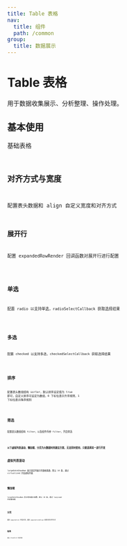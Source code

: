 ```yaml
---
title: Table 表格
nav:
  title: 组件
  path: /common
group:
  title: 数据展示
---
```


# Table 表格

用于数据收集展示、分析整理、操作处理。

## 基本使用

基础表格 <code src="./demos/index1.tsx"/>

## 对齐方式与宽度

配置表头数据和 align 自定义宽度和对齐方式 <code src="./demos/index2.tsx"/>

## 展开行

配置 expandedRowRender 回调函数对展开行进行配置

<code src="./demos/index3.tsx" />

## 单选

配置 radio 以支持单选，radioSelectCallback 获取选择结果

<code src="./demos/index4.tsx" />

## 多选

配置 checked 以支持多选，checkedSelectCallback 获取选择结果

<code src="./demos/index5.tsx" />

## 排序

配置表头数组结构 sorter，默认排序设定值为 true 即可，自定义排序可设定为数组，0 下标位表示升序规则，1 下标位表示降序规则

<code src="./demos/index6.tsx" />

## 筛选

配置表头数组结构 filter，以及组件传参 filter，开启筛选

<code src="./demos/index11.tsx" />

### 以下虚拟列表滚动、懒加载、分页为大数据时的建议方案，无法同时使用，只能选择其一进行开发

## 虚拟列表滚动

largeDateShowNum 表示固定列展示的数据条数，默认 10 条，通过 virtualized 开启虚拟列表

<code src="./demos/index7.tsx" />

## 懒加载

largeDateShowNum 表示初始展示条数，默认 10 条，通过 lazyLoad 开启懒加载

<code src="./demos/index8.tsx" />

## 分页

通过 pagination 开启分页，通过 paginationAlign 改变分页对齐方式

<code src="./demos/index9.tsx" />

## 拖拽

通过 dropabled 开启拖拽

<code src="./demos/index10.tsx" />

<API />
